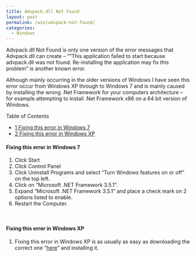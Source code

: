 ```yaml
---
title: Advpack.dll Not Found
layout: post
permalink: /win/advpack-not-found/
categories:
  - Windows
---
```

Advpack.dll Not Found is only one version of the error messages that Advpack.dll can create – “&#8221;This application failed to start because advpack.dll was not found. Re-installing the application may fix this problem” is another known error.

Although mainly occurring in the older versions of Windows I have seen this error occur from Windows XP through to Windows 7 and is mainly caused by installing the wrong .Net Framework for your computers architecture – for example attempting to install .Net Framework x86 on a 64 bit version of Windows.

<div id="toc_container" class="no_bullets">
  <p class="toc_title">
    Table of Contents
  </p>
  
  <ul class="toc_list">
    <li>
      <a href="#Fixing_this_error_in_Windows_7"><span class="toc_number toc_depth_1">1</span> Fixing this error in Windows 7</a>
    </li>
    <li>
      <a href="#Fixing_this_error_in_Windows_XP"><span class="toc_number toc_depth_1">2</span> Fixing this error in Windows XP</a>
    </li>
  </ul>
</div>

#### <span id="Fixing_this_error_in_Windows_7">Fixing this error in Windows 7</span>

  1. Click Start
  2. Click Control Panel
  3. Click Uninstall Programs and select “Turn Windows features on or off&#8221; on the top left.
  4. Click on &#8220;Microsoft .NET Framework 3.5.1&#8221;.
  5. Expand &#8220;Microsoft .NET Framework 3.5.1&#8221; and place a check mark on 2 options listed to enable.
  6. Restart the Computer.

&nbsp;

#### <span id="Fixing_this_error_in_Windows_XP">Fixing this error in Windows XP</span>

  1. Fixing this error in Windows XP is as usually as easy as downloading the correct one &#8220;[here](https://www.microsoft.com/net)&#8221; and installing it.
